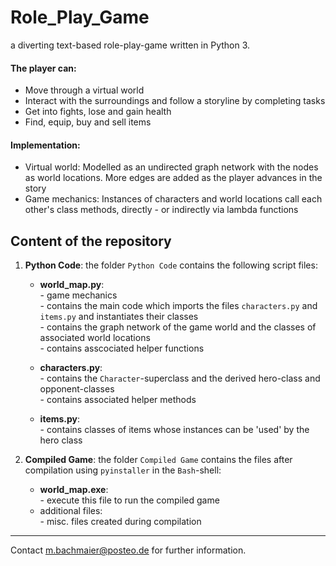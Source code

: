 # Role_Play_Game
a diverting text-based role-play-game written in Python 3.
#### The player can:
- Move through a virtual world
- Interact with the surroundings and follow a storyline by completing tasks
- Get into fights, lose and gain health
- Find, equip, buy and sell items

#### Implementation:
-  Virtual world: Modelled as an undirected graph network with the nodes as world locations.
    More edges are added as the player advances in the story
- Game mechanics: Instances of characters and world locations call each other's class methods, directly - or indirectly via lambda functions  



## Content of the repository

1. __Python Code__: the folder `Python Code` contains the following script files:
    * __world_map.py__:  
            - game mechanics  
            - contains the main code which imports the files `characters.py` and `items.py` and instantiates their classes  
            - contains the graph network of  the game world and the classes of associated world locations  
            - contains asscociated helper functions  
          
    * __characters.py__:  
            - contains the `Character`-superclass and the derived hero-class and opponent-classes  
            - contains associated helper methods  
    * __items.py__:  
            - contains classes of items whose instances can be 'used' by the hero class  
           

2. __Compiled Game__: the folder `Compiled Game` contains the files after compilation using `pyinstaller` in the `Bash`-shell:
    * __world_map.exe__:  
            - execute this file to run the compiled game  
    * additional files:  
            - misc. files created during compilation  
            
        
***


Contact m.bachmaier@posteo.de for further information.  
